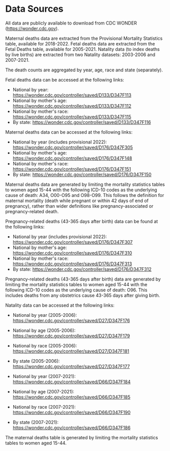 # Data Sources

All data are publicly available to download from CDC WONDER (https://wonder.cdc.gov). 

Maternal deaths data are extracted from the Provisional Mortality Statistics table, available for 2018-2022. Fetal deaths data are extracted from the Fetal Deaths table, available for 2005-2021. Natality data (to index deaths by live births) are extracted from two Natality datasets: 2003-2006 and 2007-2021. 

The death counts are aggregated by year, age, race and state (separately).

Fetal deaths data can be accessed at the following links:
- National by year: https://wonder.cdc.gov/controller/saved/D133/D347F113
- National by mother's age: https://wonder.cdc.gov/controller/saved/D133/D347F112
- National by mother's race: https://wonder.cdc.gov/controller/saved/D133/D347F115
- By state: https://wonder.cdc.gov/controller/saved/D133/D347F116

Maternal deaths data can be accessed at the following links:
- National by year (includes provisional 2022): https://wonder.cdc.gov/controller/saved/D176/D347F305
- National by mother's age: https://wonder.cdc.gov/controller/saved/D176/D347F148
- National by mother's race: https://wonder.cdc.gov/controller/saved/D176/D347F151
- By state: https://wonder.cdc.gov/controller/saved/D176/D347F150

Maternal deaths data are generated by limiting the mortality statistics tables to women aged 15-44 with the following ICD-10 codes as the underlying cause of death: A34, O00-O95 and O98-O99. This follows the definition for maternal mortality (death while pregnant or within 42 days of end of pregnancy), rather than wider definitions like pregnancy-associated or pregnancy-related death.

Pregnancy-related deaths (43-365 days after birth) data can be found at the following links: 
- National by year (includes provisional 2022): https://wonder.cdc.gov/controller/saved/D176/D347F307
- National by mother's age: https://wonder.cdc.gov/controller/saved/D176/D347F310
- National by mother's race: https://wonder.cdc.gov/controller/saved/D176/D347F313
- By state: https://wonder.cdc.gov/controller/saved/D176/D347F312

Pregnancy-related deaths (43-365 days after birth) data are generated by limiting the mortality statistics tables to women aged 15-44 with the following ICD-10 codes as the underlying cause of death: O96. This includes deaths from any obstetrics cause 43-365 days after giving birth. 

Natality data can be accessed at the following links: 
- National by year (2005-2006): https://wonder.cdc.gov/controller/saved/D27/D347F176
- National by age (2005-2006): https://wonder.cdc.gov/controller/saved/D27/D347F179
- National by race (2005-2006): https://wonder.cdc.gov/controller/saved/D27/D347F181
- By state (2005-2006): https://wonder.cdc.gov/controller/saved/D27/D347F177

- National by year (2007-2021): https://wonder.cdc.gov/controller/saved/D66/D347F184
- National by age (2007-2021): https://wonder.cdc.gov/controller/saved/D66/D347F185
- National by race (2007-2021): https://wonder.cdc.gov/controller/saved/D66/D347F190
- By state (2007-2021): https://wonder.cdc.gov/controller/saved/D66/D347F186

The maternal deaths table is generated by limiting the mortality statistics tables to women aged 15-44. 








